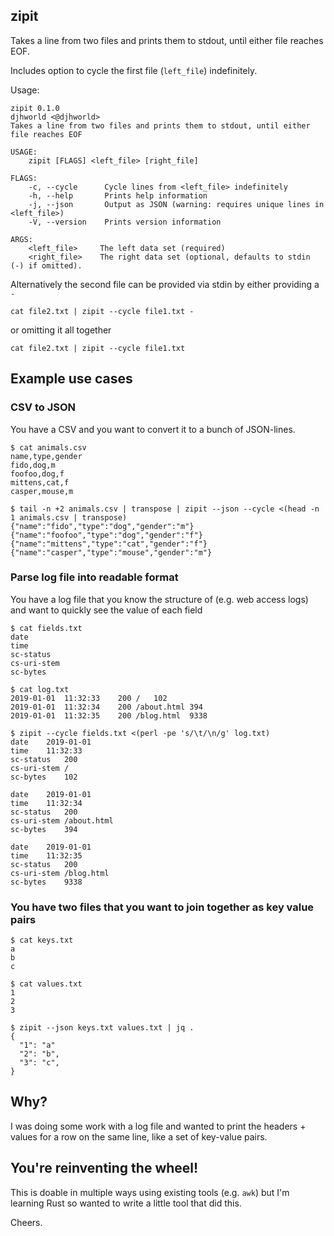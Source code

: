 zipit
-------

Takes a line from two files and prints them to stdout, until either file reaches EOF.

Includes option to cycle the first file (`left_file`) indefinitely.

Usage:

```
zipit 0.1.0
djhworld <@djhworld>
Takes a line from two files and prints them to stdout, until either file reaches EOF

USAGE:
    zipit [FLAGS] <left_file> [right_file]

FLAGS:
    -c, --cycle      Cycle lines from <left_file> indefinitely
    -h, --help       Prints help information
    -j, --json       Output as JSON (warning: requires unique lines in <left_file>)
    -V, --version    Prints version information

ARGS:
    <left_file>     The left data set (required)
    <right_file>    The right data set (optional, defaults to stdin (-) if omitted).
```

Alternatively the second file can be provided via stdin by either providing a `-`


```
cat file2.txt | zipit --cycle file1.txt -
```

or omitting it all together

```
cat file2.txt | zipit --cycle file1.txt
```

Example use cases
-------

### CSV to JSON 

You have a CSV and you want to convert it to a bunch of JSON-lines.

```
$ cat animals.csv
name,type,gender
fido,dog,m
foofoo,dog,f
mittens,cat,f
casper,mouse,m
```

```
$ tail -n +2 animals.csv | transpose | zipit --json --cycle <(head -n 1 animals.csv | transpose)
{"name":"fido","type":"dog","gender":"m"}
{"name":"foofoo","type":"dog","gender":"f"}
{"name":"mittens","type":"cat","gender":"f"}
{"name":"casper","type":"mouse","gender":"m"}
```

### Parse log file into readable format

You have a log file that you know the structure of (e.g. web access logs) and want to quickly see the value of each field

```
$ cat fields.txt
date
time
sc-status
cs-uri-stem
sc-bytes
```

```
$ cat log.txt
2019-01-01	11:32:33	200	/	102
2019-01-01	11:32:34	200	/about.html	394
2019-01-01	11:32:35	200	/blog.html	9338
```

```
$ zipit --cycle fields.txt <(perl -pe 's/\t/\n/g' log.txt)
date	2019-01-01
time	11:32:33
sc-status	200
cs-uri-stem	/
sc-bytes	102

date	2019-01-01
time	11:32:34
sc-status	200
cs-uri-stem	/about.html
sc-bytes	394

date	2019-01-01
time	11:32:35
sc-status	200
cs-uri-stem	/blog.html
sc-bytes	9338
```

### You have two files that you want to join together as key value pairs

```
$ cat keys.txt
a
b
c
```

```
$ cat values.txt
1
2
3
```

```
$ zipit --json keys.txt values.txt | jq .
{
  "1": "a"
  "2": "b",
  "3": "c",
}
```


Why?
-------

I was doing some work with a log file and wanted to print the headers + values for a row on the same line, like a set of key-value pairs. 


You're reinventing the wheel!
-------

This is doable in multiple ways using existing tools (e.g. `awk`) but I'm learning Rust so wanted to write a little tool that did this. 

Cheers. 
